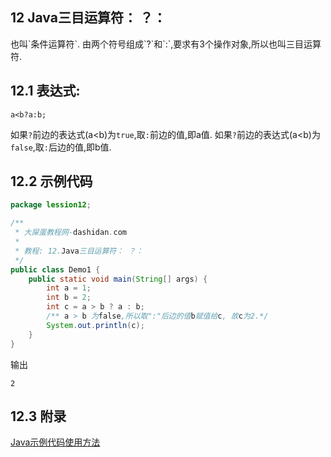 12 Java三目运算符： ？：
---

<div class="jumbotron">
	<p>也叫`条件运算符`. 由两个符号组成`?`和`:`,要求有3个操作对象,所以也叫三目运算符.
	</p>  
</div>

12.1 表达式:
---

	a<b?a:b;

如果`?`前边的表达式(a<b)为`true`,取`:`前边的值,即a值.
如果`?`前边的表达式(a<b)为`false`,取`:`后边的值,即b值.

12.2 示例代码
---

```java
package lession12;

/**
 * 大屎蛋教程网-dashidan.com
 *
 * 教程: 12.Java三目运算符： ？：
 */
public class Demo1 {
    public static void main(String[] args) {
        int a = 1;
        int b = 2;
        int c = a > b ? a : b;
        /** a > b 为false,所以取":"后边的值b赋值给c, 故c为2.*/
        System.out.println(c);
    }
}
```
输出

	2
	
12.3 附录
---

[Java示例代码使用方法](http://localhost/article/java/addenda/Java示例代码使用方法.html)